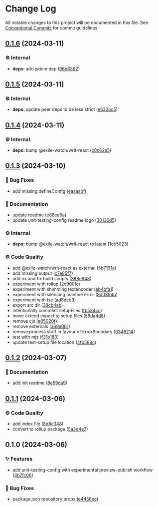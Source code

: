 # Change Log

All notable changes to this project will be documented in this file.
See [Conventional Commits](https://conventionalcommits.org) for commit guidelines.

## [0.1.6](https://github.com/exile-watch/splinters/compare/@exile-watch/unit-testing-config@0.1.5...@exile-watch/unit-testing-config@0.1.6) (2024-03-11)


### ⚙️ Internal

* **deps:** add jsdom dep ([96b6392](https://github.com/exile-watch/splinters/commit/96b63928acdea99a2fbd49bb3eb438bb2dc9a4eb))



## [0.1.5](https://github.com/exile-watch/splinters/compare/@exile-watch/unit-testing-config@0.1.4...@exile-watch/unit-testing-config@0.1.5) (2024-03-11)


### ⚙️ Internal

* **deps:** update peer deps to be less strict ([e632bc5](https://github.com/exile-watch/splinters/commit/e632bc5ab8627699af224b7e905939f50a830e45))



## [0.1.4](https://github.com/exile-watch/splinters/compare/@exile-watch/unit-testing-config@0.1.3...@exile-watch/unit-testing-config@0.1.4) (2024-03-11)


### ⚙️ Internal

* **deps:** bump @exile-watch/writ-react ([c0c62a5](https://github.com/exile-watch/splinters/commit/c0c62a551ea1e7db0f2abd521cc8a65084925f58))



## [0.1.3](https://github.com/exile-watch/splinters/compare/@exile-watch/unit-testing-config@0.1.2...@exile-watch/unit-testing-config@0.1.3) (2024-03-10)


### 🐞 Bug Fixes

* add missing defineConfig ([eaaaabf](https://github.com/exile-watch/splinters/commit/eaaaabf8c4e7f1f924ca460a037cabcbfbc3424c))


### 📄 Documentation

* update readme ([e88ea6a](https://github.com/exile-watch/splinters/commit/e88ea6a1909376d16480cf00d1cae168698316e6))
* update unit-testing-config readme logo ([30136d5](https://github.com/exile-watch/splinters/commit/30136d50120f6870869ff85ac8ca920f86bc112e))


### ⚙️ Internal

* **deps:** bump @exile-watch/writ-react to latest ([1cb5023](https://github.com/exile-watch/splinters/commit/1cb5023fc6b6ad4da1058467bfe1eb2116fc37c4))


### ⚙️ Code Quality

* add @exile-watch/writ-react as external ([5b7191e](https://github.com/exile-watch/splinters/commit/5b7191e99e24f73db9dda42fb15d170d75d72929))
* add missing output ([c7e85f7](https://github.com/exile-watch/splinters/commit/c7e85f7f11f4613d0ccb014c7566145ba13850cd))
* add nx and fix build scripts ([398e948](https://github.com/exile-watch/splinters/commit/398e9482cc932566d39f1c627ce8803b3d4a8907))
* experiment with rollup ([2c900fc](https://github.com/exile-watch/splinters/commit/2c900fce8acbddb69a45c9748c9d5b2e82b35611))
* experiment with shimming textencoder ([eb4bfa1](https://github.com/exile-watch/splinters/commit/eb4bfa19c908389a54c830112370d19e1a6c130f))
* experiment with silencing mantine error ([8d0894b](https://github.com/exile-watch/splinters/commit/8d0894bba07b4cbf428281adfc2c9541c2aaa65c))
* experiment with tsc ([ad8dcd9](https://github.com/exile-watch/splinters/commit/ad8dcd989caacfce5ecd07ea47fb2f98f78a8d18))
* export src dir ([38cb4ab](https://github.com/exile-watch/splinters/commit/38cb4abf81e88d48018ea640e13f152d045895c9))
* intentionally comment setupFiles ([fb534cc](https://github.com/exile-watch/splinters/commit/fb534cce8c12263ddb7cde7e12215a99369a65c4))
* move extend expect to setup files ([56da4d8](https://github.com/exile-watch/splinters/commit/56da4d80a82cb79d3fceba2d9b9c32d6d2b798c8))
* remove cjs ([e05020f](https://github.com/exile-watch/splinters/commit/e05020f44720bd355205120a60bd8a8eee5944de))
* remove externals ([a69a061](https://github.com/exile-watch/splinters/commit/a69a061ede19d7676d20655a0c157a4fcb884a9f))
* remove process stuff in favour of ErrorBoundary ([0348214](https://github.com/exile-watch/splinters/commit/0348214176d99fe6fe1a87cf181720a38161ca02))
* test with mjs ([f31b180](https://github.com/exile-watch/splinters/commit/f31b1806ea7ad1fc7bb4092831633185269d3318))
* update test-setup file location ([4fb589c](https://github.com/exile-watch/splinters/commit/4fb589cb4bc76050230b103495240aa8bf111c16))



## [0.1.2](https://github.com/exile-watch/splinters/compare/@exile-watch/unit-testing-config@0.1.1...@exile-watch/unit-testing-config@0.1.2) (2024-03-07)


### 📄 Documentation

* add init readme ([8e59ca9](https://github.com/exile-watch/splinters/commit/8e59ca950556cbbf600b07a2b87be24b3f1d1e9e))



## [0.1.1](https://github.com/exile-watch/splinters/compare/@exile-watch/unit-testing-config@0.1.0...@exile-watch/unit-testing-config@0.1.1) (2024-03-06)


### ⚙️ Code Quality

* add index file ([8d8c348](https://github.com/exile-watch/splinters/commit/8d8c34882502b25c3bc5ec45a2bd2034c2cf988f))
* convert to rollup package ([5a3d4e7](https://github.com/exile-watch/splinters/commit/5a3d4e7c6b8fdd9fa89509194fe40050fe628d12))



## 0.1.0 (2024-03-06)


### ✨ Features

* add unit-testing-config with experimental preview-publish workflow ([4b7fc06](https://github.com/exile-watch/splinters/commit/4b7fc06a8400fbc1eb16ec81318c86eb106d007f))


### 🐞 Bug Fixes

* package.json repository props ([e4456ee](https://github.com/exile-watch/splinters/commit/e4456ee2e161c700bb6f6b05a77c0b5ca1669ad9))
